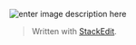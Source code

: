 

![enter image description here](https://lh3.googleusercontent.com/pw/ACtC-3dJVK7jS53z4ZQEU7rcbv41FZuMcaDzT6nLSADxuxhod9Uay2GIp51TIbsDij8uYVvSZ6fOWjYyfUj8Rka11xBOJxhL19wY6K9oshcPyCEysr7CaH-RBCk41GEIHKWK7XGGljzuNVcX3F5f9Sv7c3mhlg=w800-no-tmp.jpg)
> Written with [StackEdit](https://stackedit.io/).
<!--stackedit_data:
eyJoaXN0b3J5IjpbMTY3Nzk2NDcwNl19
-->